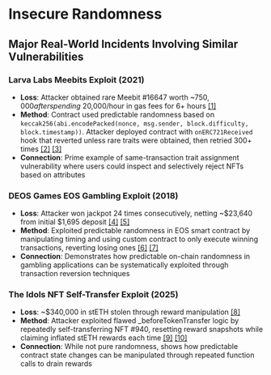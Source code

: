 # Insecure Randomness

## Major Real-World Incidents Involving Similar Vulnerabilities

### Larva Labs Meebits Exploit (2021)

- **Loss**: Attacker obtained rare Meebit #16647 worth ~$750,000 after spending ~$20,000/hour in gas fees for 6+ hours [[1]](https://news.bit2me.com/en/meebits-exploit-to-choose-to-cradle-nft-at-will)
- **Method**: Contract used predictable randomness based on `keccak256(abi.encodePacked(nonce, msg.sender, block.difficulty, block.timestamp))`. Attacker deployed contract with `onERC721Received` hook that reverted unless rare traits were obtained, then retried 300+ times [[2]](https://blog.mycrypto.com/nft-smart-contract-bugs-exploits) [[3]](https://iphelix.medium.com/meebit-nft-exploit-analysis-c9417b804f89)
- **Connection**: Prime example of same-transaction trait assignment vulnerability where users could inspect and selectively reject NFTs based on attributes

### DEOS Games EOS Gambling Exploit (2018)

- **Loss**: Attacker won jackpot 24 times consecutively, netting ~$23,640 from initial $1,695 deposit [[4]](https://news.sophos.com/en-us/2018/09/14/blockchain-hustler-beats-the-house-with-smart-contract-hack/) [[5]](https://thenextweb.com/news/eos-betting-platform-hacked)
- **Method**: Exploited predictable randomness in EOS smart contract by manipulating timing and using custom contract to only execute winning transactions, reverting losing ones [[6]](https://peckshield.medium.com/defeating-eos-gambling-games-the-tech-behind-random-number-loophole-cf701c616dc0) [[7]](https://www.apriorit.com/dev-blog/588-eos-smart-contract-vulnerabilities)
- **Connection**: Demonstrates how predictable on-chain randomness in gambling applications can be systematically exploited through transaction reversion techniques

### The Idols NFT Self-Transfer Exploit (2025)

- **Loss**: ~$340,000 in stETH stolen through reward manipulation [[8]](https://quadrigainitiative.com/cryptocurrencyhackscamfraudwiki/index.php?title=The_Idols_NFT_Self_Reflection_Rewards_Vulnerability)
- **Method**: Attacker exploited flawed _beforeTokenTransfer logic by repeatedly self-transferring NFT #940, resetting reward snapshots while claiming inflated stETH rewards each time [[9]](https://blog.bunzz.dev/the-idols-nft-340k-exploit-hack-analysis/) [[10]](https://www.quillaudits.com/blog/hack-analysis/idols-nft-exploit-self-transfer-bug)
- **Connection**: While not pure randomness, shows how predictable contract state changes can be manipulated through repeated function calls to drain rewards
